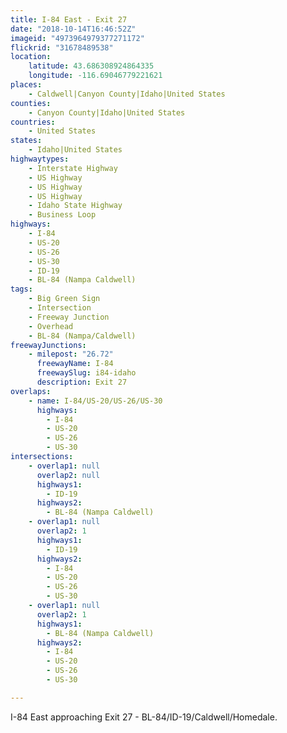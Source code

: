 ```yaml
---
title: I-84 East - Exit 27
date: "2018-10-14T16:46:52Z"
imageid: "4973964979377271172"
flickrid: "31678489538"
location:
    latitude: 43.686308924864335
    longitude: -116.69046779221621
places:
    - Caldwell|Canyon County|Idaho|United States
counties:
    - Canyon County|Idaho|United States
countries:
    - United States
states:
    - Idaho|United States
highwaytypes:
    - Interstate Highway
    - US Highway
    - US Highway
    - US Highway
    - Idaho State Highway
    - Business Loop
highways:
    - I-84
    - US-20
    - US-26
    - US-30
    - ID-19
    - BL-84 (Nampa Caldwell)
tags:
    - Big Green Sign
    - Intersection
    - Freeway Junction
    - Overhead
    - BL-84 (Nampa/Caldwell)
freewayJunctions:
    - milepost: "26.72"
      freewayName: I-84
      freewaySlug: i84-idaho
      description: Exit 27
overlaps:
    - name: I-84/US-20/US-26/US-30
      highways:
        - I-84
        - US-20
        - US-26
        - US-30
intersections:
    - overlap1: null
      overlap2: null
      highways1:
        - ID-19
      highways2:
        - BL-84 (Nampa Caldwell)
    - overlap1: null
      overlap2: 1
      highways1:
        - ID-19
      highways2:
        - I-84
        - US-20
        - US-26
        - US-30
    - overlap1: null
      overlap2: 1
      highways1:
        - BL-84 (Nampa Caldwell)
      highways2:
        - I-84
        - US-20
        - US-26
        - US-30

---
```

I-84 East approaching Exit 27 - BL-84/ID-19/Caldwell/Homedale.